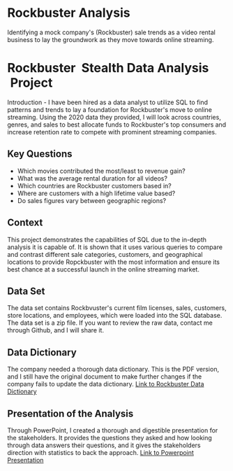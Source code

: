 # Rockbuster Analysis
Identifying a mock company's (Rockbuster) sale trends as a video rental business to lay the groundwork as they move towards online streaming.  
# Rockbuster   Stealth   Data   Analysis   Project  
Introduction - I have been hired as a data analyst to utilize SQL to find patterns and trends to lay a foundation  for Rockbuster's move to  online streaming. Using the  2020 data they provided, I will look across countries, genres, and sales to best allocate funds to Rockbuster's top consumers and  increase retention rate to compete with prominent streaming companies. 
## Key Questions
- Which   movies   contributed   the   most/least   to   revenue   gain?     
- What   was   the   average   rental   duration   for   all   videos?  
- Which   countries   are   Rockbuster   customers   based   in?   
- Where   are   customers   with   a   high   lifetime   value   based?  
- Do   sales   figures   vary   between   geographic   regions?  
## Context
This project demonstrates the capabilities of SQL due to the in-depth analysis it is capable of. It is shown that it uses various queries to compare and contrast different sale categories, customers, and geographical locations to provide Ropckbuster with the most information and ensure its best chance at a successful launch in the online streaming market.  
## Data Set 
The data set contains Rockbvuster's current film licenses, sales, customers, store locations, and employees, which were loaded into the SQL database. The data set is a zip file. If you want to review the raw data, contact me through Github, and I will share it. 
## Data Dictionary
The company needed a thorough data dictionary. This is the PDF version, and I still have the original document to make further changes if the company fails to update the data dictionary. <a href="https://github.com/MaverickFigueira/RockbusterAnalysis/blob/main/Rockbuster%20Data%20Dictionary.pdf"> Link to Rockbuster Data Dictionary </a>
## Presentation of the Analysis
Through PowerPoint, I created a thorough and digestible presentation for the stakeholders. It provides the questions they asked and how looking through data answers their questions, and it gives the stakeholders direction with statistics to back the approach. <a href="https://github.com/MaverickFigueira/RockbusterAnalysis/blob/main/Rockbuster%203.10.pptx"> Link to Powerpoint Presentation </a>
